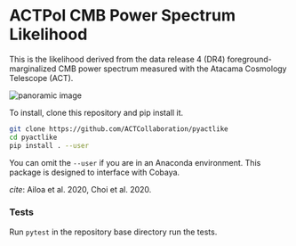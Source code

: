 # ACTPol CMB Power Spectrum Likelihood

This is the likelihood derived from the data release 4 (DR4) foreground-marginalized CMB power spectrum measured with the Atacama Cosmology Telescope (ACT).

<img src="https://act.princeton.edu/sites/act/files/styles/panopoly_image_original/public/media/angelapano.jpg" 
alt="panoramic image"/></a>


To install, clone this repository and pip install it.
```bash
git clone https://github.com/ACTCollaboration/pyactlike
cd pyactlike
pip install . --user
```

You can omit the `--user` if you are in an Anaconda environment. This package is designed to interface with Cobaya.

*cite*: Ailoa et al. 2020, Choi et al. 2020.

### Tests
Run `pytest` in the repository base directory run the tests.
